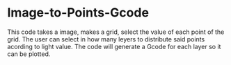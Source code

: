 # Image-to-Points-Gcode
This code takes a image, makes a grid, select the value of each point of the grid. The user can select in how many leyers to distribute said points acording to light value. The code will generate a Gcode for each layer so it can be plotted. 
